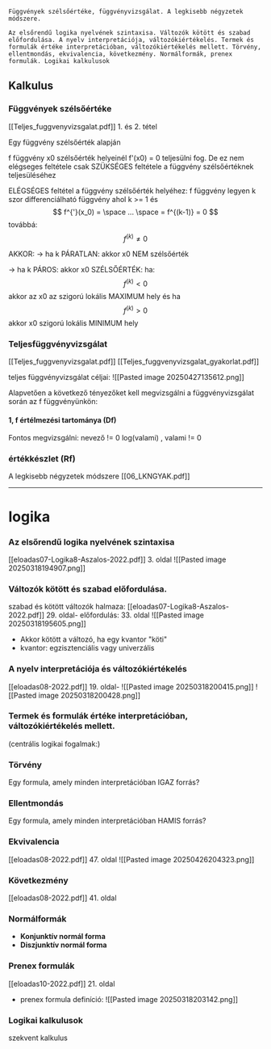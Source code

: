 ```
Függvények szélsőértéke, függvényvizsgálat. A legkisebb négyzetek módszere.

Az elsőrendű logika nyelvének szintaxisa. Változók kötött és szabad előfordulása. A nyelv interpretációja, változókiértékelés. Termek és formulák értéke interpretációban, változókiértékelés mellett. Törvény, ellentmondás, ekvivalencia, következmény. Normálformák, prenex formulák. Logikai kalkulusok
```

## Kalkulus
### Függvények szélsőértéke
[[Teljes_fuggvenyvizsgalat.pdf]] 1. és 2. tétel

Egy függvény szélsőérték alapján 

f függvény x0 szélsőérték helyeinél f'(x0) = 0 teljesülni fog. De ez nem elégseges feltétele csak SZÜKSÉGES feltétele a függvény szélsőértéknek teljesüléséhez

ELÉGSÉGES feltétel a függvény szélsőérték helyéhez:
f függvény legyen k szor differenciálható függvény ahol k >= 1 és
$$
f^{'}(x_0) = \space ... \space  = f^{(k-1)} = 0
$$
továbbá:
$$
f^{(k)} \neq 0
$$

AKKOR:
-> ha k PÁRATLAN: akkor x0 NEM szélsőérték

-> ha k PÁROS: akkor x0 SZÉLSŐÉRTÉK:
ha:
$$
f^{(k)} < 0
$$
akkor az x0 az szigorú lokális MAXIMUM hely
és ha
$$
f^{(k)} > 0
$$
akkor x0 szigorú lokális MINIMUM hely

### Teljesfüggvényvizsgálat
[[Teljes_fuggvenyvizsgalat.pdf]]
[[Teljes_fuggvenyvizsgalat_gyakorlat.pdf]]

teljes függvényvizsgálat céljai:
![[Pasted image 20250427135612.png]]

Alapvetően a következő tényezőket kell megvizsgálni a függvényvizsgálat során az f függvényünkön:

#### 1, f értélmezési tartománya (Df)
Fontos megvizsgálni:
nevező != 0
log(valami) , valami != 0
### értékkészlet (Rf)



A legkisebb négyzetek módszere
[[06_LKNGYAK.pdf]]

-------------------------------
# logika

### Az elsőrendű logika nyelvének szintaxisa
[[eloadas07-Logika8-Aszalos-2022.pdf]] 3. oldal
![[Pasted image 20250318194907.png]]

### Változók kötött és szabad előfordulása.
szabad és kötött változók halmaza: [[eloadas07-Logika8-Aszalos-2022.pdf]] 29. oldal-
előfordulás: 33. oldal
![[Pasted image 20250318195605.png]]
- Akkor kötött a változó, ha egy kvantor "köti"
- kvantor: egzisztenciális vagy univerzális

### A nyelv interpretációja és változókiértékelés
[[eloadas08-2022.pdf]] 19. oldal-
![[Pasted image 20250318200415.png]]
![[Pasted image 20250318200428.png]]

### Termek és formulák értéke interpretációban, változókiértékelés mellett.

(centrális logikai fogalmak:)

### Törvény
Egy formula, amely minden interpretációban IGAZ
forrás?

### Ellentmondás
Egy formula, amely minden interpretációban HAMIS
forrás?

### Ekvivalencia
[[eloadas08-2022.pdf]] 47. oldal
![[Pasted image 20250426204323.png]]

### Következmény
[[eloadas08-2022.pdf]] 41. oldal

### Normálformák
- **Konjunktív normál forma**
- **Diszjunktív normál forma**

### Prenex formulák
[[eloadas10-2022.pdf]] 21. oldal
- prenex formula definíció:
![[Pasted image 20250318203142.png]]

### Logikai kalkulusok
szekvent kalkulus